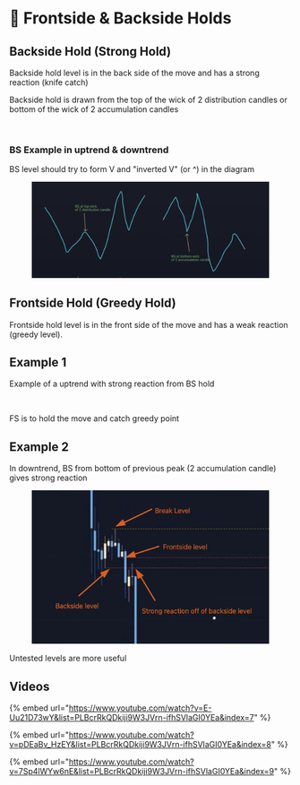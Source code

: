 # 🔀 Frontside & Backside Holds

## Backside Hold (Strong Hold)

Backside hold level is in the back side of the move and has a strong reaction (knife catch)

Backside hold is drawn from the top of the wick of 2 distribution candles or bottom of the wick of 2 accumulation candles

<figure><img src="../../.gitbook/assets/image (11).png" alt=""><figcaption></figcaption></figure>

### BS Example in uptrend & downtrend

BS level should try to form V and "inverted V" (or ^) in the diagram

<figure><img src="../../.gitbook/assets/image (4) (1) (1).png" alt=""><figcaption></figcaption></figure>

## Frontside Hold (Greedy Hold)

Frontside hold level is in the front side of the move and has a weak reaction (greedy level).

## Example 1

Example of a uptrend with strong reaction from BS hold

<figure><img src="../../.gitbook/assets/image (4) (1) (1) (1) (1).png" alt=""><figcaption></figcaption></figure>

FS is to hold the move and catch greedy point

## Example 2

In downtrend, BS from bottom of previous peak (2 accumulation candle) gives strong reaction

<figure><img src="../../.gitbook/assets/image (5) (1) (1) (1) (1).png" alt=""><figcaption></figcaption></figure>

Untested levels are more useful

## Videos

{% embed url="https://www.youtube.com/watch?v=E-Uu21D73wY&list=PLBcrRkQDkiji9W3JVrn-ifhSVlaGI0YEa&index=7" %}

{% embed url="https://www.youtube.com/watch?v=pDEaBv_HzEY&list=PLBcrRkQDkiji9W3JVrn-ifhSVlaGI0YEa&index=8" %}

{% embed url="https://www.youtube.com/watch?v=7Sp4lWYw6nE&list=PLBcrRkQDkiji9W3JVrn-ifhSVlaGI0YEa&index=9" %}
